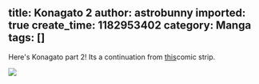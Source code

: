 title: Konagato 2
author: astrobunny
imported: true
create_time: 1182953402
category: Manga
tags: []
---
Here's Konagato part 2! Its a continuation from [this](http://www.astrobunny.net/2007/06/22/yuki-nagato/ "Konagato 1")comic strip.  
  
 [![](wp-images/old/albums/comix/konagato2.jpg)](/images/wp-images/old/albums/comix/konagato2.jpg)

